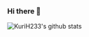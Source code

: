 ### Hi there 👋

![KuriH233's github stats](https://github-readme-stats.vercel.app/api?username=KuriH233&count_private=true&show_icons=true)

<!-- ![ZhiJUG/ZhiJU](https://github-readme-stats.vercel.app/api/pin/?username=zhijug&repo=zhiju&show_owner=true)
![ZhiJUG/ZhiJU](https://github-readme-stats.vercel.app/api/pin/?username=zhijug&repo=zhiju-web-client&show_owner=true)
![ZhiJUG/ZhiJU](https://github-readme-stats.vercel.app/api/pin/?username=zhijug&repo=zhiju-sls&show_owner=true) -->


<!-- ![Most Used Language](https://github-readme-stats.vercel.app/api/top-langs/?username=theryebread) -->

<!--
**KuriH233/KuriH233** is a ✨ _special_ ✨ repository because its `README.md` (this file) appears on your GitHub profile.

Here are some ideas to get you started:

- 🔭 I’m currently working on ...
- 🌱 I’m currently learning ...
- 👯 I’m looking to collaborate on ...
- 🤔 I’m looking for help with ...
- 💬 Ask me about ...
- 📫 How to reach me: ...
- 😄 Pronouns: ...
- ⚡ Fun fact: ...
-->

